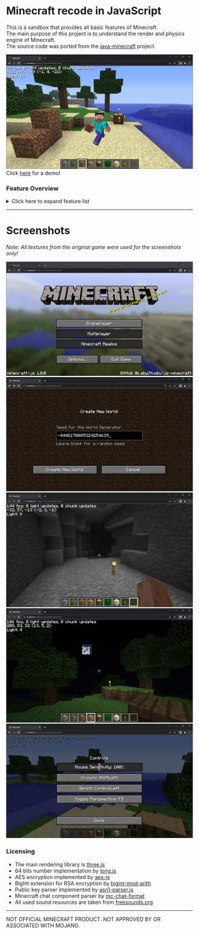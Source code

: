 # Minecraft recode in JavaScript

This is a sandbox that provides all basic features of Minecraft.<br>
The main purpose of this project is to understand the render and physics engine of Minecraft.<br>
The source code was ported from the [java-minecraft](https://github.com/LabyStudio/java-minecraft) project.

![Ingame](.github/assets/ingame.png)<br>
Click [here](https://labystudio.de/page/minecraft/) for a demo!

### Feature Overview
<details>
<summary>Click here to expand feature list</summary>

- Block rendering
    - Biome color
- Block collision
- Player movement
    - Walking
    - Sprinting
    - Sneaking
    - Flying
    - Swimming
- Lightning
    - Dynamic lightning
    - Smooth lightning (Ambient occlusion)
    - Day/Night/Sunset
    - Sky color rendering
    - Block light source
- Entity Rendering
    - Item in hand
    - Arm swing animation
    - Walking animation
    - Crouch animation
    - Block break particles
- World
    - 16x16x16 Chunks
    - Block type, data, sky & block lightning
    - Minecraft Alpha Generator
      - 64 bits seed
      - Perlin terrain generation
      - Perlin cave generation
      - Perlin tree and big tree generation
- Camera
    - Frustum Culling
    - Fog
    - Underwater fog
    - Dynamic FOV
    - Third person
    - First person hand
    - First person item in hand
- GUI
    - Screens
      - Main Menu
      - Create World Screen
      - Loading Screen
      - InGame Menu
      - Options Screen
      - Controls Screen
      - Chat Input Screen
      - Creative Inventory Screen
      - Direct Connect Screen
      - Connecting Screen
      - Disconnected Screen
    - Widgets
      - Button
      - KeyBinding
      - Slider
      - Switches
      - TextField
    - Overlay
      - Cross-hair
      - Font rendering
      - Hot-Bar
      - Chat
      - Debug
- Multiplayer
    - Networking
      - RSA Encryption
      - AES Encryption
      - Compression
      - Splitting
      - Sub-Protocols
          - Handshake
          - Status
          - Login
          - Play
    - Packets
      - Chunk Packets
      - Movement Packets
      - Block Update Packets
      - Chat Packets
- Commands
    - /help
    - /time
    - /tp
</details>
<hr>

# Screenshots
_Note: All textures from the original game were used for the screenshots only!_

![Main Menu](.github/assets/main_menu.png)
![Create World](.github/assets/create_world.png)
![Lightning](.github/assets/lightning.png)
![Night](.github/assets/night.png)
![Controls](.github/assets/controls.png)

### Licensing
- The main rendering library is [three.js](https://github.com/mrdoob/three.js/)
- 64 bits number implementation by [long.js](https://github.com/dcodeIO/long.js)
- AES encryption implemented by [aes-js](https://github.com/ricmoo/aes-js)
- BigInt extension for RSA encryption by [bigint-mod-arith](https://github.com/juanelas/bigint-mod-arith)
- Public key parser implemented by [asn1-parser.js](https://git.coolaj86.com/coolaj86/asn1-parser.js)
- Minecraft chat component parser by [mc-chat-format](https://github.com/janispritzkau/mc-chat-format)
- All used sound resources are taken from [freesounds.org](https://freesound.org/people/C418/downloaded_sounds/?page=8#sound)
<hr>

NOT OFFICIAL MINECRAFT PRODUCT. NOT APPROVED BY OR ASSOCIATED WITH MOJANG.